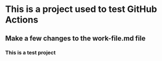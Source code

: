 # This is a project used to test GitHub Actions

## Make a few changes to the work-file.md file

### This is a test project